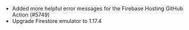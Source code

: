 - Added more helpful error messages for the Firebase Hosting GitHub Action (#5749)
- Upgrade Firestore emulator to 1.17.4
